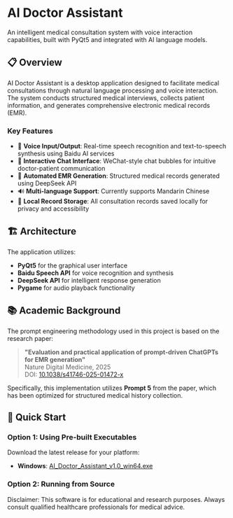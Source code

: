 # AI Doctor Assistant

An intelligent medical consultation system with voice interaction capabilities, built with PyQt5 and integrated with AI language models.

## 📋 Overview

AI Doctor Assistant is a desktop application designed to facilitate medical consultations through natural language processing and voice interaction. The system conducts structured medical interviews, collects patient information, and generates comprehensive electronic medical records (EMR).

### Key Features

- 🎤 **Voice Input/Output**: Real-time speech recognition and text-to-speech synthesis using Baidu AI services
- 💬 **Interactive Chat Interface**: WeChat-style chat bubbles for intuitive doctor-patient communication
- 📝 **Automated EMR Generation**: Structured medical records generated using DeepSeek API
- 🔊 **Multi-language Support**: Currently supports Mandarin Chinese
- 💾 **Local Record Storage**: All consultation records saved locally for privacy and accessibility

## 🏗️ Architecture

The application utilizes:
- **PyQt5** for the graphical user interface
- **Baidu Speech API** for voice recognition and synthesis
- **DeepSeek API** for intelligent response generation
- **Pygame** for audio playback functionality

## 📚 Academic Background

The prompt engineering methodology used in this project is based on the research paper:

> **"Evaluation and practical application of prompt-driven ChatGPTs for EMR generation"**  
> Nature Digital Medicine, 2025  
> DOI: [10.1038/s41746-025-01472-x](https://doi.org/10.1038/s41746-025-01472-x)

Specifically, this implementation utilizes **Prompt 5** from the paper, which has been optimized for structured medical history collection.

## 🚀 Quick Start

### Option 1: Using Pre-built Executables

Download the latest release for your platform:

- **Windows**: [AI_Doctor_Assistant_v1.0_win64.exe](releases/windows/)

### Option 2: Running from Source

Disclaimer: This software is for educational and research purposes. Always consult qualified healthcare professionals for medical advice.
